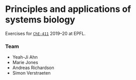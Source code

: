 # Principles and applications of systems biology

Exercises for [`ChE-411`](https://edu.epfl.ch/coursebook/fr/principles-and-applications-of-systems-biology-CHE-411) 2019–20 at EPFL.

### Team
- Yeah-Ji Ahn
- Marie Jones
- Andreas Richardson
- Simon Verstraeten
